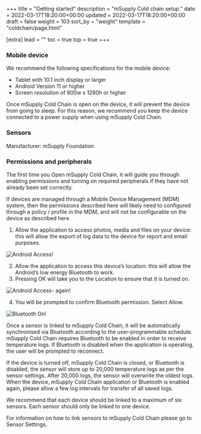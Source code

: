 +++
title = "Getting started"
description = "mSupply Cold chain setup."
date = 2022-03-17T18:20:00+00:00
updated = 2022-03-17T18:20:00+00:00
draft = false
weight = 103
sort_by = "weight"
template = "coldchain/page.html"

[extra]
lead = ""
toc = true
top = true
+++

### Mobile device

We recommend the following specifications for the mobile device:

- Tablet with 10.1 inch display or larger
- Android Version 11 or higher
- Screen resolution of 800w x 1280h or higher

Once mSupply Cold Chain is open on the device, it will prevent the device from going to sleep. For this reason, we recommend you keep the device connected to a power supply when using mSupply Cold Chain.

### Sensors

Manufacturer: mSupply Foundation 

### Permissions and peripherals

The first time you Open mSupply Cold Chain, it will guide you through enabling permissions and turning on required peripherals if they have not already been set correctly.

If devices are managed through a Mobile Device Management (MDM) system, then the permissions described here will likely need to configured through a policy / profile in the MDM, and will not be configurable on the device as described here.

1. Allow the application to access photos, media and files on your device: this will allow the export of log data to the device for report and email purposes.

![Android Access!](/coldchain/images/allow_coldchain_access.png)

2. Allow the application to access this device’s location: this will allow the Android’s low energy Bluetooth to work.
3. Pressing OK will take you to the Location to ensure that it is turned on.

![Android Access- again!](/coldchain/images/allow_coldchain_access_more.png)

4. You will be prompted to confirm Bluetooth permission. Select Allow.

![Bluetooth On!](/coldchain/images/bluetooth_on.png)

Once a sensor is linked to mSupply Cold Chain, it will be automatically synchronised via Bluetooth according to the user-programmable schedule. mSupply Cold Chain requires Bluetooth to be enabled in order to receive temperature logs. If Bluetooth is disabled when the application is operating, the user will be prompted to reconnect.

If the device is turned off, mSupply Cold Chain is closed, or Bluetooth is disabled, the sensor will store up to 20,000 temperature logs as per the sensor settings. After 20,000 logs, the sensor will overwrite the oldest logs. When the device, mSupply Cold Chain application or Bluetooth is enabled again, please allow a few log intervals for transfer of all saved logs.

We recommend that each device should be linked to a maximum of six sensors. Each sensor should only be linked to one device.

For information on how to link sensors to mSupply Cold Chain please go to Sensor Settings.
